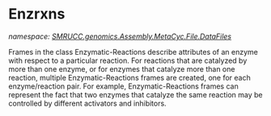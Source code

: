 ﻿# Enzrxns
_namespace: [SMRUCC.genomics.Assembly.MetaCyc.File.DataFiles](./index.md)_

Frames in the class Enzymatic-Reactions describe attributes of an enzyme with respect 
 to a particular reaction. For reactions that are catalyzed by more than one enzyme, 
 or for enzymes that catalyze more than one reaction, multiple Enzymatic-Reactions 
 frames are created, one for each enzyme/reaction pair. For example, Enzymatic-Reactions 
 frames can represent the fact that two enzymes that catalyze the same reaction may be 
 controlled by different activators and inhibitors.




